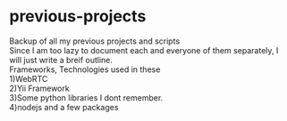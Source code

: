 # previous-projects
Backup of all my previous projects and scripts<br>
Since I am too lazy to document each and everyone of them separately, I will just write  a breif outline.<br>
Frameworks, Technologies used in these<br>
1)WebRTC<br>
2)Yii Framework<br>
3)Some python libraries I dont remember.<br>
4)nodejs and a few packages<br>
